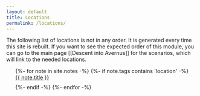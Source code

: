 ```yaml
---
layout: default
title: Locations
permalink: /locations/
---
```


The following list of locations is not in any order. It is generated every time this site
is rebuilt. If you want to see the expected order of this module, you can go to the main page [[Descent into Avernus]] for the scenarios, which will link to the needed locations.

<ul>
{%- for note in site.notes -%}
    {%- if note.tags contains 'location' -%}
        <li style="padding-bottom: 0.6em; list-style: none;"><a href="{{ site.baseurl }}/{{note.url}}">{{ note.title }}</a></li>
    {%- endif -%}
{%- endfor -%}
</ul>
